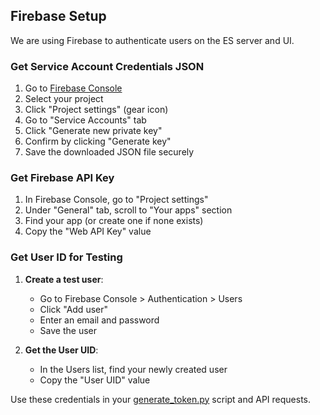 ## Firebase Setup
We are using Firebase to authenticate users on the ES server and UI.

### Get Service Account Credentials JSON

1. Go to [Firebase Console](https://console.firebase.google.com/)
2. Select your project
3. Click "Project settings" (gear icon)
4. Go to "Service Accounts" tab
5. Click "Generate new private key"
6. Confirm by clicking "Generate key"
7. Save the downloaded JSON file securely

### Get Firebase API Key

1. In Firebase Console, go to "Project settings"
2. Under "General" tab, scroll to "Your apps" section
3. Find your app (or create one if none exists)
4. Copy the "Web API Key" value

### Get User ID for Testing

1. **Create a test user**:
   - Go to Firebase Console > Authentication > Users
   - Click "Add user"
   - Enter an email and password
   - Save the user

2. **Get the User UID**:
   - In the Users list, find your newly created user
   - Copy the "User UID" value

Use these credentials in your [generate_token.py](llamasearch/api/tests/generate_token.py) script and API requests.
